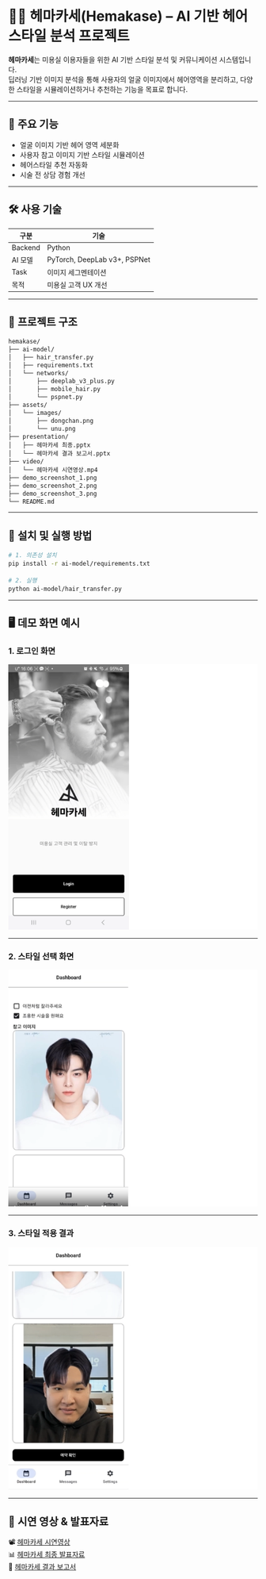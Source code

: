 # 💇‍♀️ 헤마카세(Hemakase) – AI 기반 헤어스타일 분석 프로젝트

**헤마카세**는 미용실 이용자들을 위한 AI 기반 스타일 분석 및 커뮤니케이션 시스템입니다.  
딥러닝 기반 이미지 분석을 통해 사용자의 얼굴 이미지에서 헤어영역을 분리하고, 다양한 스타일을 시뮬레이션하거나 추천하는 기능을 목표로 합니다.

---

## 📌 주요 기능
- 얼굴 이미지 기반 헤어 영역 세분화
- 사용자 참고 이미지 기반 스타일 시뮬레이션
- 헤어스타일 추천 자동화
- 시술 전 상담 경험 개선

---

## 🛠 사용 기술

| 구분 | 기술 |
|------|------|
| Backend | Python |
| AI 모델 | PyTorch, DeepLab v3+, PSPNet |
| Task | 이미지 세그멘테이션 |
| 목적 | 미용실 고객 UX 개선 |

---

## 📁 프로젝트 구조

```
hemakase/
├── ai-model/
│   ├── hair_transfer.py
│   ├── requirements.txt
│   └── networks/
│       ├── deeplab_v3_plus.py
│       ├── mobile_hair.py
│       └── pspnet.py
├── assets/
│   └── images/
│       ├── dongchan.png
│       └── unu.png
├── presentation/
│   ├── 헤마카세 최종.pptx
│   └── 헤마카세 결과 보고서.pptx
├── video/
│   └── 헤마카세 시연영상.mp4
├── demo_screenshot_1.png
├── demo_screenshot_2.png
├── demo_screenshot_3.png
└── README.md
```

---

## 🚀 설치 및 실행 방법

```bash
# 1. 의존성 설치
pip install -r ai-model/requirements.txt

# 2. 실행
python ai-model/hair_transfer.py
```

---

## 🖥️ 데모 화면 예시

### 1. 로그인 화면
![로그인](./demo_screenshot_1.png)

---

### 2. 스타일 선택 화면
![스타일 선택](./demo_screenshot_2.png)

---

### 3. 스타일 적용 결과
![스타일 적용](./demo_screenshot_3.png)

---

## 🎥 시연 영상 & 발표자료

📽 [헤마카세 시연영상](./video/헤마카세%20시연영상.mp4)  
📊 [헤마카세 최종 발표자료](./presentation/헤마카세%20최종.pptx)  
📄 [헤마카세 결과 보고서](./presentation/헤마카세%20결과%20보고서.pptx)
